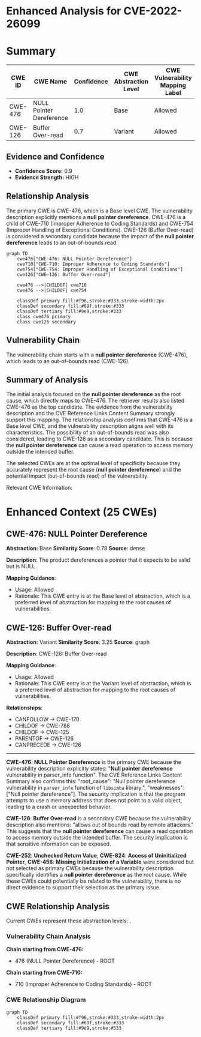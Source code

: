 # Enhanced Analysis for CVE-2022-26099

# Summary
| CWE ID | CWE Name | Confidence | CWE Abstraction Level | CWE Vulnerability Mapping Label | CWE-Vulnerability Mapping Notes |
|---|---|---|---|---|---|
| CWE-476 | NULL Pointer Dereference | 1.0 | Base | Allowed | Primary CWE |
| CWE-126 | Buffer Over-read | 0.7 | Variant | Allowed | Secondary Candidate |

## Evidence and Confidence

*   **Confidence Score:** 0.9
*   **Evidence Strength:** HIGH

## Relationship Analysis
The primary CWE is CWE-476, which is a Base level CWE. The vulnerability description explicitly mentions a **null pointer dereference**. CWE-476 is a child of CWE-710 (Improper Adherence to Coding Standards) and CWE-754 (Improper Handling of Exceptional Conditions). CWE-126 (Buffer Over-read) is considered a secondary candidate because the impact of the **null pointer dereference** leads to an out-of-bounds read.

```mermaid
graph TD
    cwe476["CWE-476: NULL Pointer Dereference"]
    cwe710["CWE-710: Improper Adherence to Coding Standards"]
    cwe754["CWE-754: Improper Handling of Exceptional Conditions"]
    cwe126["CWE-126: Buffer Over-read"]
    
    cwe476 -->|CHILDOF| cwe710
    cwe476 -->|CHILDOF| cwe754
    
    classDef primary fill:#f96,stroke:#333,stroke-width:2px
    classDef secondary fill:#69f,stroke:#333
    classDef tertiary fill:#9e9,stroke:#333
    class cwe476 primary
    class cwe126 secondary
```

## Vulnerability Chain
The vulnerability chain starts with a **null pointer dereference** (CWE-476), which leads to an out-of-bounds read (CWE-126).

## Summary of Analysis
The initial analysis focused on the **null pointer dereference** as the root cause, which directly maps to CWE-476. The retriever results also listed CWE-476 as the top candidate. The evidence from the vulnerability description and the CVE Reference Links Content Summary strongly support this mapping. The relationship analysis confirms that CWE-476 is a Base level CWE, and the vulnerability description aligns well with its characteristics.
The possibility of an out-of-bounds read was also considered, leading to CWE-126 as a secondary candidate. This is because the **null pointer dereference** can cause a read operation to access memory outside the intended buffer.

The selected CWEs are at the optimal level of specificity because they accurately represent the root cause (**null pointer dereference**) and the potential impact (out-of-bounds read) of the vulnerability.

Relevant CWE Information:

# Enhanced Context (25 CWEs)

## CWE-476: NULL Pointer Dereference
**Abstraction:** Base
**Similarity Score**: 0.78
**Source**: dense

**Description**:
The product dereferences a pointer that it expects to be valid but is NULL.

**Mapping Guidance**:
- Usage: Allowed
- Rationale: This CWE entry is at the Base level of abstraction, which is a preferred level of abstraction for mapping to the root causes of vulnerabilities.

## CWE-126: Buffer Over-read
**Abstraction:** Variant
**Similarity Score**: 3.25
**Source**: graph

**Description**:
CWE-126: Buffer Over-read

**Mapping Guidance**:
- Usage: Allowed
- Rationale: This CWE entry is at the Variant level of abstraction, which is a preferred level of abstraction for mapping to the root causes of vulnerabilities.

**Relationships**:
- CANFOLLOW -> CWE-170
- CHILDOF -> CWE-788
- CHILDOF -> CWE-125
- PARENTOF -> CWE-126
- CANPRECEDE -> CWE-126

---

**CWE-476**: **NULL Pointer Dereference** is the primary CWE because the vulnerability description explicitly states: "**Null pointer dereference** vulnerability in parser_infe function". The CVE Reference Links Content Summary also confirms this: "root_cause": "Null pointer dereference vulnerability in `parser_infe` function of `libsimba` library.", "weaknesses": ["Null pointer dereference"]. The security implication is that the program attempts to use a memory address that does not point to a valid object, leading to a crash or unexpected behavior.

**CWE-126**: **Buffer Over-read** is a secondary CWE because the vulnerability description also mentions: "allows out of bounds read by remote attackers." This suggests that the **null pointer dereference** can cause a read operation to access memory outside the intended buffer. The security implication is that sensitive information can be exposed.

**CWE-252**: **Unchecked Return Value**, **CWE-824**: **Access of Uninitialized Pointer**, **CWE-456**: **Missing Initialization of a Variable** were considered but not selected as primary CWEs because the vulnerability description specifically identifies a **null pointer dereference** as the root cause. While these CWEs could potentially be related to the vulnerability, there is no direct evidence to support their selection as the primary issue.


## CWE Relationship Analysis

Current CWEs represent these abstraction levels: .


### Vulnerability Chain Analysis

**Chain starting from CWE-476:**
- 476 (NULL Pointer Dereference) - ROOT


**Chain starting from CWE-710:**
- 710 (Improper Adherence to Coding Standards) - ROOT



### CWE Relationship Diagram

```mermaid
graph TD
    classDef primary fill:#f96,stroke:#333,stroke-width:2px
    classDef secondary fill:#69f,stroke:#333
    classDef tertiary fill:#9e9,stroke:#333
```
